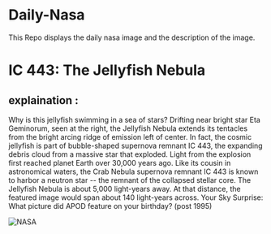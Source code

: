 # Daily-Nasa

This Repo displays the daily nasa image and the description of the image.

<!--NASA-->
# IC 443: The Jellyfish Nebula
## explaination :

Why is this jellyfish swimming in a sea of stars? Drifting near bright star Eta Geminorum, seen at the right, the Jellyfish Nebula extends its tentacles from the bright arcing ridge of emission left of center.  In fact, the cosmic jellyfish is part of bubble-shaped supernova remnant IC 443, the expanding debris cloud from a massive star that exploded.  Light from the explosion first reached planet Earth over 30,000 years ago.  Like its cousin in astronomical waters, the Crab Nebula supernova remnant IC 443 is known to harbor a neutron star -- the remnant of the collapsed stellar core.  The Jellyfish Nebula is about 5,000 light-years away.  At that distance, the featured image would span about 140 light-years across.   Your Sky Surprise: What picture did APOD feature on your birthday? (post 1995)

![NASA](https://apod.nasa.gov/apod/image/2312/Jellyfish_Payne_960.jpg)
<!--/NASA-->